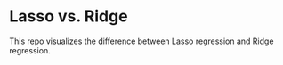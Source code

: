 # Lasso vs. Ridge

This repo visualizes the difference between Lasso regression and Ridge regression.

